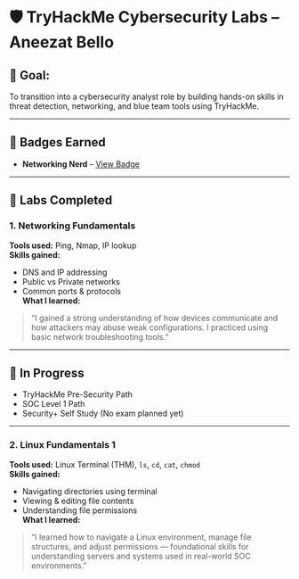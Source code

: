 # 🛡️ TryHackMe Cybersecurity Labs – Aneezat Bello

## 🎯 Goal:  
To transition into a cybersecurity analyst role by building hands-on skills in threat detection, networking, and blue team tools using TryHackMe.

---

## 🧠 Badges Earned

- **Networking Nerd** – [View Badge](https://tryhackme.com/p/aneezat13?show_achievement_badge=network-fundamentals)

---

## 🧪 Labs Completed

### 1. Networking Fundamentals
**Tools used:** Ping, Nmap, IP lookup  
**Skills gained:**  
- DNS and IP addressing  
- Public vs Private networks  
- Common ports & protocols  
**What I learned:**  
> “I gained a strong understanding of how devices communicate and how attackers may abuse weak configurations. I practiced using basic network troubleshooting tools.”

---

## 🚀 In Progress
- TryHackMe Pre-Security Path  
- SOC Level 1 Path  
- Security+ Self Study (No exam planned yet)

---

### 2. Linux Fundamentals 1  
**Tools used:** Linux Terminal (THM), `ls`, `cd`, `cat`, `chmod`  
**Skills gained:**  
- Navigating directories using terminal  
- Viewing & editing file contents  
- Understanding file permissions  
**What I learned:**  
> “I learned how to navigate a Linux environment, manage file structures, and adjust permissions — foundational skills for understanding servers and systems used in real-world SOC environments.”